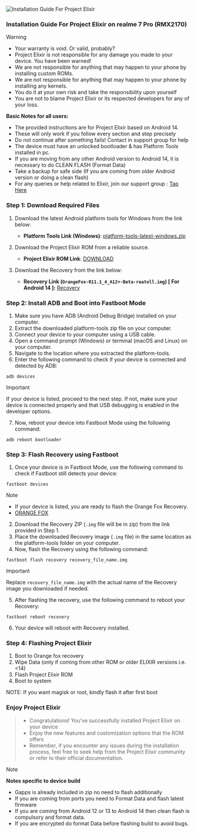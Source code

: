 ![Installation Guide For Project Elixir](https://i.imgur.com/42LxtAl.png)

### Installation Guide For Project Elixir on realme 7 Pro (RMX2170)

> [!Warning]
> * Your warranty is void. Or valid, probably?
> * Project Elixir is not responsible for any damage you made to your device. You have been warned!
> * We are not responsible for anything that may happen to your phone by installing custom ROMs.
> * We are not responsible for anything that may happen to your phone by installing any kernels.
> * You do it at your own risk and take the responsibility upon yourself
> * You are not to blame Project Elixir or its respected developers for any of your loss.
>
> **Basic Notes for all users:**
> * The provided instructions are for Project Elixir based on Android 14.
> * These will only work if you follow every section and step precisely
> * Do not continue after something fails! Contact in support group for help
> * The device must have an unlocked bootloader & has Platform Tools installed in pc.
> * If you are moving from any other Android version to Android 14, it is necessary to do CLEAN FLASH (Format Data)
> * Take a backup for safe side (If you are coming from older Android version or doing a clean flash)
> * For any queries or help related to Elixir, join our support group : [Tap Here](https://telegram.me/Elixir_Discussion)

### Step 1: Download Required Files
1. Download the latest Android platform tools for Windows from the link below:
   - **Platform Tools Link (Windows)**: [platform-tools-latest-windows.zip](https://dl.google.com/android/repository/platform-tools-latest-windows.zip)

2. Download the Project Elixir ROM from a reliable source.
   - **Project Elixir ROM Link**: [DOWNLOAD](https://projectelixiros.com/device/RMX2170)

3. Download the Recovery from the link below:
   - **Recovery Link (`OrangeFox-R11.1_4_A12+-Beta-reatoll.img`) [ For Android 14 ]:** [Recovery](https://www.pling.com/p/1801587/)

### Step 2: Install ADB and Boot into Fastboot Mode
1. Make sure you have ADB (Android Debug Bridge) installed on your computer. 
2. Extract the downloaded platform-tools zip file on your computer.
3. Connect your device to your computer using a USB cable.
4. Open a command prompt (Windows) or terminal (macOS and Linux) on your computer.
5. Navigate to the location where you extracted the platform-tools.
6. Enter the following command to check if your device is connected and detected by ADB:
```
adb devices
```
> [!Important]
> If your device is listed, proceed to the next step. If not, make sure your device is connected properly and that USB debugging is enabled in the developer options.
7. Now, reboot your device into Fastboot Mode using the following command:
```
adb reboot bootloader
```

### Step 3: Flash Recovery using Fastboot
1. Once your device is in Fastboot Mode, use the following command to check if Fastboot still detects your device:
```
fastboot devices
```
> [!Note] 
> - If your device is listed, you are ready to flash the Orange Fox Recovery.
> - [ORANGE FOX](https://www.pling.com/p/1801587/)
2. Download the Recovery ZIP (`.img` file will be in zip) from the link provided in Step 1.
3. Place the downloaded Recovery image (`.img` file) in the same location as the platform-tools folder on your computer.
4. Now, flash the Recovery using the following command:
```
fastboot flash recovery recovery_file_name.img
```
> [!Important]
> Replace `recovery_file_name.img` with the actual name of the Recovery image you downloaded if needed.
5. After flashing the recovery, use the following command to reboot your Recovery:
```
fastboot reboot recovery
```
6. Your device will reboot with Recovery installed.


### Step 4: Flashing Project Elixir
1. Boot to Orange fox recovery
2. Wipe Data (only if coming from other ROM or older ELIXIR versions i.e. <14)
3. Flash Project Elixir ROM
4. Boot to system

NOTE: If you want magisk or root, kindly flash it after first boot


### Enjoy Project Elixir
> - Congratulations! You've successfully installed Project Elixir on your device
> - Enjoy the new features and customization options that the ROM offers
> - Remember, if you encounter any issues during the installation process, feel free to seek help from the Project Elixir community or refer to their official documentation.


> [!Note] 
> **Notes specific to device build**
> * Gapps is already included in zip no need to flash additionally
> * If you are coming from ports you need to Format Data and flash latest firmware
> * If you are coming from Android 12 or 13 to Android 14 then clean flash is compulsory and format data.
> * If you are encrypted do format Data before flashing build to avoid bugs.
